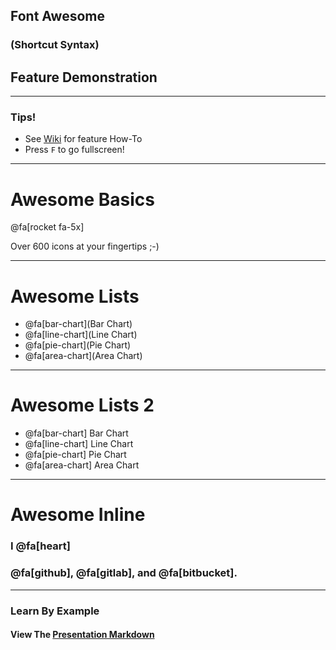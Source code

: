 ## Font Awesome
### (Shortcut Syntax)
## Feature Demonstration

---

### Tips!

- See <a target="_blank" href="https://github.com/gitpitch/gitpitch/wiki/Font-Awesome">Wiki</a> for feature How-To
- Press `F` to go fullscreen!

---

# Awesome Basics

@fa[rocket fa-5x]

Over 600 icons at your fingertips ;-)

---

# Awesome Lists

- @fa[bar-chart](Bar Chart)
- @fa[line-chart](Line Chart)
- @fa[pie-chart](Pie Chart)
- @fa[area-chart](Area Chart)

---

# Awesome Lists 2

- @fa[bar-chart] Bar Chart
- @fa[line-chart] Line Chart
- @fa[pie-chart] Pie Chart
- @fa[area-chart] Area Chart

---

# Awesome Inline

### I @fa[heart]

### @fa[github], @fa[gitlab], and @fa[bitbucket].

---

### Learn By Example
#### View The <a target="_blank" href="https://github.com/gitpitch/feature-demo/blob/fontawesome-shortcut-syntax/PITCHME.md">Presentation Markdown</a>


